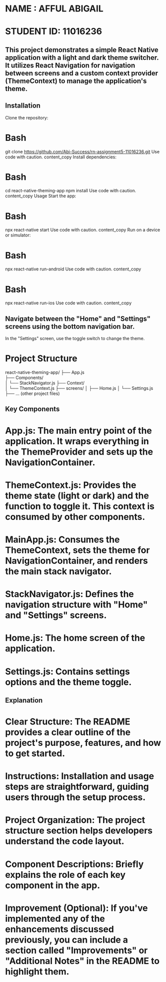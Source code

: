 # NAME : AFFUL ABIGAIL

# STUDENT ID: 11016236


## This project demonstrates a simple React Native application with a light and dark theme switcher. It utilizes React Navigation for navigation between screens and a custom context provider (ThemeContext) to manage the application's theme.


## Installation
Clone the repository:

# Bash
git clone https://github.com/Abi-Success/rn-assignment5-11016236.git
Use code with caution.
content_copy
Install dependencies:

# Bash
cd react-native-theming-app
npm install
Use code with caution.
content_copy
Usage
Start the app:

# Bash
npx react-native start
Use code with caution.
content_copy
Run on a device or simulator:

# Bash
npx react-native run-android 
Use code with caution.
content_copy

# Bash
npx react-native run-ios 
Use code with caution.
content_copy


## Navigate between the "Home" and "Settings" screens using the bottom navigation bar.

In the "Settings" screen, use the toggle switch to change the theme.

# Project Structure
react-native-theming-app/
├── App.js               
├── Components/           
│   └── StackNavigator.js
├── Context/             
│   └── ThemeContext.js 
├── screens/
│   ├── Home.js 
│   └── Settings.js      
├── ... (other project files)
## Key Components

# App.js: The main entry point of the application. It wraps everything in the ThemeProvider and sets up the NavigationContainer.

# ThemeContext.js: Provides the theme state (light or dark) and the function to toggle it. This context is consumed by other components.

# MainApp.js: Consumes the ThemeContext, sets the theme for NavigationContainer, and renders the main stack navigator.

# StackNavigator.js: Defines the navigation structure with "Home" and "Settings" screens.

# Home.js: The home screen of the application.

# Settings.js: Contains settings options and the theme toggle.


## Explanation

# Clear Structure: The README provides a clear outline of the project's purpose, features, and how to get started.

# Instructions: Installation and usage steps are straightforward, guiding users through the setup process.

# Project Organization: The project structure section helps developers understand the code layout.

# Component Descriptions: Briefly explains the role of each key component in the app.

# Improvement (Optional): If you've implemented any of the enhancements discussed previously, you can include a section called "Improvements" or "Additional Notes" in the README to highlight them.
